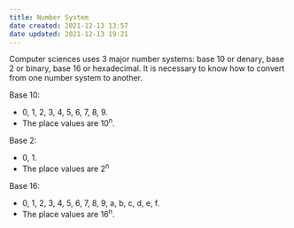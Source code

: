 ```yaml
---
title: Number System
date created: 2021-12-13 13:57
date updated: 2021-12-13 19:21
---
```


Computer sciences uses 3 major number systems: base 10 or denary, base 2 or binary, base 16 or hexadecimal.
It is necessary to know how to convert from one number system to another.

Base 10:

- 0, 1, 2, 3, 4, 5, 6, 7, 8, 9.
- The place values are 10<sup>n</sup>.

Base 2:

- 0, 1.
- The place values are 2<sup>n</sup>

Base 16:

- 0, 1, 2, 3, 4, 5, 6, 7, 8, 9, a, b, c, d, e, f.
- The place values are 16<sup>n</sup>.
